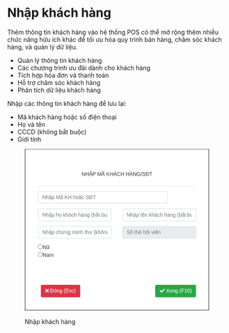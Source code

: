 # Nhập khách hàng

Thêm thông tin khách hàng vào hệ thống POS có thể mở rộng thêm nhiều chức năng hữu ích khác để tối ưu hóa quy trình bán hàng, chăm sóc khách hàng, và quản lý dữ liệu.

* Quản lý thông tin khách hàng
* Các chương trình ưu đãi dành cho khách hàng
* Tích hợp hóa đơn và thanh toán
* Hỗ trợ chăm sóc khách hàng
* Phân tích dữ liệu khách hàng

Nhập các thông tin khách hàng để lưu lại:

* Mã khách hàng hoặc số điện thoại
* Họ và tên
* CCCD (không bắt buộc)
* Giới tính

<figure><img src="../.gitbook/assets/Screenshot from 2024-12-18 16-41-35.png" alt=""><figcaption><p>Nhập khách hàng</p></figcaption></figure>
